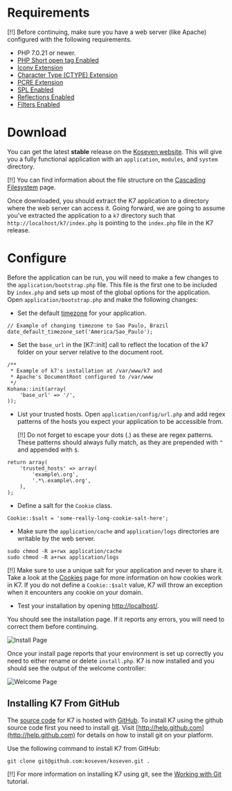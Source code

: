 # Requirements

[!!] Before continuing, make sure you have a web server (like Apache) configured with the following requirements.

 - PHP 7.0.21 or newer.
 - [PHP Short open tag Enabled](http://php.net/manual/en/ini.core.php#ini.short-open-tag)
 - [Iconv Extension](http://php.net/iconv)
 - [Character Type (CTYPE) Extension](http://php.net/ctype)
 - [PCRE Extension](http://php.net/pcre)
 - [SPL Enabled](http://php.net/spl)
 - [Reflections Enabled](http://php.net/reflection)
 - [Filters Enabled](http://php.net/filter)

# Download

You can get the latest **stable** release on the [Koseven website](https://koseven.ga/). This will give you a fully functional application with an `application`, `modules`, and `system` directory.

[!!] You can find information about the file structure on the [Cascading Filesystem](files) page.

Once downloaded, you should extract the K7 application to a directory where the web server can access it. Going forward, we are going to assume you've extracted the application to a `k7` directory such that `http://localhost/k7/index.php` is pointing to the `index.php` file in the K7 release.

# Configure

Before the application can be run, you will need to make a few changes to the `application/bootstrap.php` file. This file is the first one to be included by `index.php` and sets up most of the global options for the application. Open `application/bootstrap.php` and make the following changes:

 - Set the default [timezone](http://php.net/timezones) for your application.
~~~
// Example of changing timezone to Sao Paulo, Brazil
date_default_timezone_set('America/Sao_Paulo');
~~~
 - Set the `base_url` in the [K7::init] call to reflect the location of the k7 folder on your server relative to the document root.
~~~
/**
 * Example of k7's installation at /var/www/k7 and
 * Apache's DocumentRoot configured to /var/www
 */
Kohana::init(array(
	'base_url' => '/',
));
~~~

 - List your trusted hosts. Open `application/config/url.php` and add regex patterns of the hosts you expect your application to be accessible from.

   [!!] Do not forget to escape your dots (.) as these are regex patterns. These patterns should always fully match, as they are prepended with `^` and appended with `$`.
~~~
return array(
	'trusted_hosts' => array(
		'example\.org',
		'.*\.example\.org',
	),
);
~~~

 - Define a salt for the `Cookie` class.
~~~
Cookie::$salt = 'some-really-long-cookie-salt-here';
~~~

 - Make sure the `application/cache` and `application/logs` directories are writable by the web server.
~~~
sudo chmod -R a+rwx application/cache
sudo chmod -R a+rwx application/logs
~~~

[!!] Make sure to use a unique salt for your application and never to share it. Take a look at the [Cookies](cookies) page for more information on how cookies work in K7. If you do not define a `Cookie::$salt` value, K7 will throw an exception when it encounters any cookie on your domain.

 - Test your installation by opening [http://localhost/](http://localhost/).

You should see the installation page. If it reports any errors, you will need to correct them before continuing.

![Install Page](install.png "Example of install page")

Once your install page reports that your environment is set up correctly you need to either rename or delete `install.php`. K7 is now installed and you should see the output of the welcome controller:

![Welcome Page](welcome.png "Example of welcome page")

## Installing K7 From GitHub

The [source code](https://github.com/koseven/koseven) for K7 is hosted with [GitHub](http://github.com). To install K7 using the github source code first you need to install [git](http://git-scm.com/). Visit [http://help.github.com](http://help.github.com) for details on how to install git on your platform.

Use the following command to install K7 from GitHub:
~~~
git clone git@github.com:koseven/koseven.git .
~~~

[!!] For more information on installing K7 using git, see the [Working with Git](tutorials/git) tutorial.
